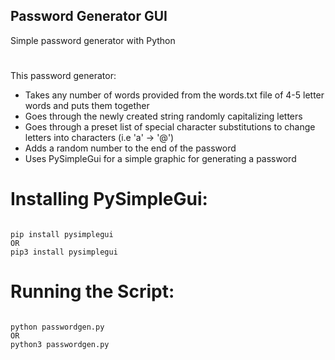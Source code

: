 ## Password Generator GUI
Simple password generator with Python

#

 This password generator:
- Takes any number of words provided from the words.txt file of 4-5 letter words and puts them together
- Goes through the newly created string randomly capitalizing letters
- Goes through a preset list of special character substitutions to change letters into characters (i.e 'a' -> '@')
- Adds a random number to the end of the password
- Uses PySimpleGui for a simple graphic for generating a password
#


# Installing PySimpleGui:
```

pip install pysimplegui
OR
pip3 install pysimplegui

```

# Running the Script:
```

python passwordgen.py
OR
python3 passwordgen.py

```


